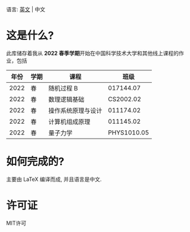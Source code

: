 <!--
 Copyright (c) 2022 Fr4nk1in-USTC
 
 This software is released under the MIT License.
 https://opensource.org/licenses/MIT
-->

语言: [英文](./README.md) | 中文

# 这是什么?
此库储存着我从 **2022 春季学期**开始在中国科学技术大学和其他线上课程的作业，包括

| 年份 | 学期 | 课程               | 班级        |
| ---- | ---- | ------------------ | ----------- |
| 2022 | 春   | 随机过程 B         | 017144.07   |
| 2022 | 春   | 数理逻辑基础       | CS2002.02   |
| 2022 | 春   | 操作系统原理与设计 | 011174.02   |
| 2022 | 春   | 计算机组成原理     | 011145.02   |
| 2022 | 春   | 量子力学           | PHYS1010.05 |

# 如何完成的?
主要由 LaTeX 编译而成, 并且语言是中文.

# 许可证
MIT许可
